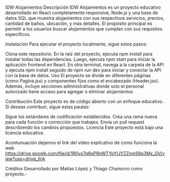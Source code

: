 IDW Alojamientos
Descripción
IDW Alojamientos es un proyecto educativo desarrollado en React completamente responsive, Node.js y una base de datos SQL que muestra alojamientos con sus respectivos servicios, precios, cantidad de baños, ubicación, y más detalles. El propósito principal es permitir a los usuarios buscar alojamientos que cumplan con sus requisitos específicos.

Instalación
Para ejecutar el proyecto localmente, sigue estos pasos:

Clona este repositorio.
En la raíz del proyecto, ejecuta npm install para instalar todas las dependencias.
Luego, ejecuta npm start para iniciar la aplicación frontend en React.
En otra terminal, navega a la carpeta de la API y ejecuta npm install seguido de npm run dev para iniciar y conectar la API con la base de datos.
Uso
El proyecto se divide en diferentes páginas (como Pagina.jsx) y componentes fijos como el encabezado (Header.jsx). Además, incluye secciones administrativas donde solo el personal autorizado tiene acceso para agregar o eliminar alojamientos.

Contribución
Este proyecto es de código abierto con un enfoque educativo. Si deseas contribuir, sigue estas pautas:

Sigue los estándares de codificación establecidos.
Crea una rama nueva para cada función o corrección que trabajes.
Envía un pull request describiendo los cambios propuestos.
Licencia
Este proyecto está bajo una licencia educativa.

Acontunuación dejamos el link del video explicativo de como funciona la web https://drive.google.com/file/d/1R0ys7q8pPRnWTYoYIJYZZnm58p3Mx_GV/view?usp=drive_link

Créditos
Desarrollado por Matías López y Thiago Chamorro como proyecto.-

